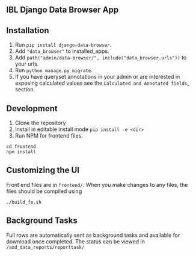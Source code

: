 ## IBL Django Data Browser App

Installation
------------

1. Run ``pip install django-data-browser``.
2. Add ``"data_browser"`` to installed_apps.
3. Add ``path("admin/data-browser/", include("data_browser.urls"))`` to your urls.
4. Run ``python manage.py migrate``.
5. If you have queryset annotations in your admin or are interested in exposing calculated values see the `Calculated and Annotated fields`_ section.

Development
------------
1. Clone the repository
2. Install in editable install mode `pip install -e <dir>`
3. Run NPM for frontend files. 
```
cd frontend 
npm install
```

Customizing the UI
------------
Front end files are in `frontend/`. When you make changes to any files, the files should be compiled using

`./build_fe.sh`

Background Tasks
------------
Full rows are automatically sent as background tasks and available for download once completed. The status can be viewed 
in `/axd_data_reports/reporttask/`